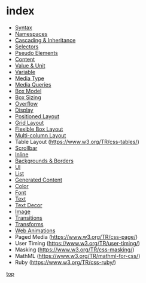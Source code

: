# index


- [Syntax](./css-syntax.md)
- [Namespaces](./css-namespaces.md)
- [Cascading & Inheritance](css-cascading.md)
- [Selectors](./css-selectors.md)
- [Pseudo Elements](./css-pseudo.md)
- [Content](./css-content.md)
- [Value & Unit](./css-value.md)
- [Variable](./css-variable.md)
- [Media Type ](./css-media-type.md)
- [Media Queries](./css-media-queries.md)
- [Box Model](./css-box.md)
- [Box Sizing](./css-sizing.md)
- [Overflow](./css-overflow.md)
- [Display](./css-display.md)
- [Positioned Layout](./css-position.md)
- [Grid Layout](./css-grid.md)
- [Flexible Box Layout](./css-flexible.md)
- [Multi-column Layout](./css-multi-column.md)
- Table Layout (https://www.w3.org/TR/css-tables/)
- [Scrollbar](./css-scrollbar.md)
- [Inline](./css-inline.md)
- [Backgrounds & Borders](./css-background.md)
- [UI](./css-ui.md)
- [List](./css-list.md)
- [Generated Content](./css-content.md)
- [Color](./css-color.md)
- [Font](./css-font.md)
- [Text](./css-text.md)
- [Text Decor](./css-text-decor.md)
- [Image](./css-image.md)
- [Transitions](./css-transitions.md)
- [Transforms](./css-transforms.md)
- [Web Animations](./css-web-animations.md)
- Paged Media (https://www.w3.org/TR/css-page/)
- User Timing (https://www.w3.org/TR/user-timing/)
- Masking (https://www.w3.org/TR/css-masking/)
- MathML (https://www.w3.org/TR/mathml-for-css/)
- Ruby (https://www.w3.org/TR/css-ruby/)



[top](#)
